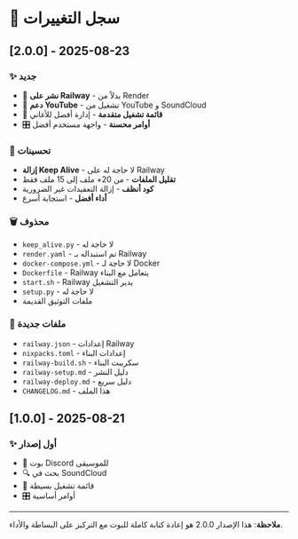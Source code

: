 # 📝 سجل التغييرات

## [2.0.0] - 2025-08-23

### ✨ جديد
- 🚀 **نشر على Railway** - بدلاً من Render
- 🎵 **دعم YouTube** - تشغيل من YouTube و SoundCloud
- 📝 **قائمة تشغيل متقدمة** - إدارة أفضل للأغاني
- 🎛️ **أوامر محسنة** - واجهة مستخدم أفضل

### 🔧 تحسينات
- **إزالة Keep Alive** - لا حاجة له على Railway
- **تقليل الملفات** - من 20+ ملف إلى 15 ملف فقط
- **كود أنظف** - إزالة التعقيدات غير الضرورية
- **أداء أفضل** - استجابة أسرع

### 🗑️ محذوف
- `keep_alive.py` - لا حاجة له
- `render.yaml` - تم استبداله بـ Railway
- `docker-compose.yml` - لا حاجة لـ Docker
- `Dockerfile` - Railway يتعامل مع البناء
- `start.sh` - Railway يدير التشغيل
- `setup.py` - لا حاجة له
- ملفات التوثيق القديمة

### 📁 ملفات جديدة
- `railway.json` - إعدادات Railway
- `nixpacks.toml` - إعدادات البناء
- `railway-build.sh` - سكريبت البناء
- `railway-setup.md` - دليل النشر
- `railway-deploy.md` - دليل سريع
- `CHANGELOG.md` - هذا الملف

## [1.0.0] - 2025-08-21

### ✨ أول إصدار
- 🎵 بوت Discord للموسيقى
- 🔍 بحث في SoundCloud
- 📝 قائمة تشغيل بسيطة
- 🎛️ أوامر أساسية

---

**ملاحظة**: هذا الإصدار 2.0.0 هو إعادة كتابة كاملة للبوت مع التركيز على البساطة والأداء.
